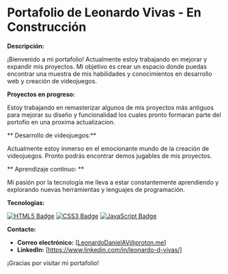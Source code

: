 # Portafolio de Leonardo Vivas - En Construcción

**Descripción:** 

¡Bienvenido a mi portafolio! Actualmente estoy trabajando en mejorar y expandir mis proyectos. Mi objetivo es crear un espacio donde puedas encontrar una muestra de mis habilidades y conocimientos en desarrollo web y creación de videojuegos.

**Proyectos en progreso:** 

Estoy trabajando en remasterizar algunos de mis proyectos más antiguos para mejorar su diseño y funcionalidad los cuales pronto formaran parte del portofio en una proxima actualizacion.

** Desarrollo de videojuegos:**  

Actualmente estoy inmerso en el emocionante mundo de la creación de videojuegos. Pronto podrás encontrar demos jugables de mis proyectos.

** Aprendizaje continuo: ** 

Mi pasión por la tecnología me lleva a estar constantemente aprendiendo y explorando nuevas herramientas y lenguajes de programación.

**Tecnologías:**

[![HTML5 Badge](https://img.shields.io/badge/html5-%23E34F26B.svg?style=for-the-badge&logo=html5&logoColor=black)](https://developer.mozilla.org/en-US/docs/Web/HTML/Element/html)
[![CSS3 Badge](https://img.shields.io/badge/css3-%231572B6.svg?style=for-the-badge&logo=css3&logoColor=black)](https://developer.mozilla.org/en-US/docs/Web/CSS)
[![JavaScript Badge](https://img.shields.io/badge/javascript-%23323330.svg?style=for-the-badge&logo=javascript&logoColor=F7DF1E)](https://developer.mozilla.org/en-US/docs/Web/JavaScript/)

**Contacto:**

* **Correo electrónico:** [LeonardoDanielAV@proton.me]
* **LinkedIn:** [https://www.linkedin.com/in/leonardo-d-vivas/]

¡Gracias por visitar mi portafolio!
